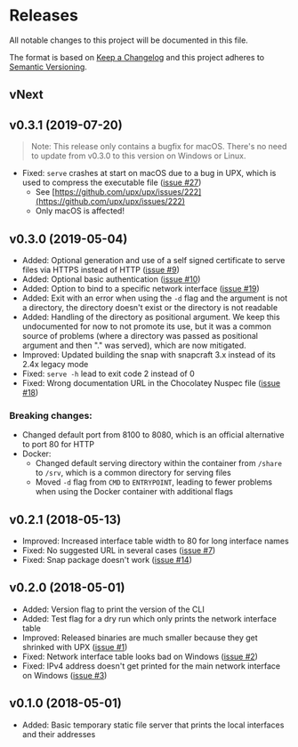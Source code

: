 Releases
========

All notable changes to this project will be documented in this file.

The format is based on [Keep a Changelog](http://keepachangelog.com/en/1.0.0/) and this project adheres to [Semantic Versioning](http://semver.org/spec/v2.0.0.html).

vNext
-----

v0.3.1 (2019-07-20)
-------------------

> Note: This release only contains a bugfix for macOS. There's no need to update from v0.3.0 to this version on Windows or Linux.

- Fixed: `serve` crashes at start on macOS due to a bug in UPX, which is used to compress the executable file ([issue #27](https://github.com/philippgille/serve/issues/27))
  - See [https://github.com/upx/upx/issues/222](https://github.com/upx/upx/issues/222)
  - Only macOS is affected!

v0.3.0 (2019-05-04)
-------------------

- Added: Optional generation and use of a self signed certificate to serve files via HTTPS instead of HTTP ([issue #9](https://github.com/philippgille/serve/issues/9))
- Added: Optional basic authentication ([issue #10](https://github.com/philippgille/serve/issues/10))
- Added: Option to bind to a specific network interface ([issue #19](https://github.com/philippgille/serve/issues/19))
- Added: Exit with an error when using the `-d` flag and the argument is not a directory, the directory doesn't exist or the directory is not readable
- Added: Handling of the directory as positional argument. We keep this undocumented for now to not promote its use, but it was a common source of problems (where a directory was passed as positional argument and then "." was served), which are now mitigated.
- Improved: Updated building the snap with snapcraft 3.x instead of its 2.4x legacy mode
- Fixed: `serve -h` lead to exit code 2 instead of 0
- Fixed: Wrong documentation URL in the Chocolatey Nuspec file ([issue #18](https://github.com/philippgille/serve/issues/18))

### Breaking changes:

- Changed default port from 8100 to 8080, which is an official alternative to port 80 for HTTP
- Docker:
  - Changed default serving directory within the container from `/share` to `/srv`, which is a common directory for serving files
  - Moved `-d` flag from `CMD` to `ENTRYPOINT`, leading to fewer problems when using the Docker container with additional flags

v0.2.1 (2018-05-13)
-------------------

- Improved: Increased interface table width to 80 for long interface names
- Fixed: No suggested URL in several cases ([issue #7](https://github.com/philippgille/serve/issues/7))
- Fixed: Snap package doesn't work ([issue #14](https://github.com/philippgille/serve/issues/14))

v0.2.0 (2018-05-01)
-------------------

- Added: Version flag to print the version of the CLI
- Added: Test flag for a dry run which only prints the network interface table
- Improved: Released binaries are much smaller because they get shrinked with UPX ([issue #1](https://github.com/philippgille/serve/issues/1))
- Fixed: Network interface table looks bad on Windows ([issue #2](https://github.com/philippgille/serve/issues/2))
- Fixed: IPv4 address doesn't get printed for the main network interface on Windows ([issue #3](https://github.com/philippgille/serve/issues/3))

v0.1.0 (2018-05-01)
-------------------

- Added: Basic temporary static file server that prints the local interfaces and their addresses
